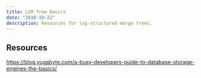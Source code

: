 ```yaml
---
title: LSM Tree Basics
date: "2018-10-22"
description: Resources for log-structured merge trees.
---
```




## Resources

https://blog.yugabyte.com/a-busy-developers-guide-to-database-storage-engines-the-basics/
